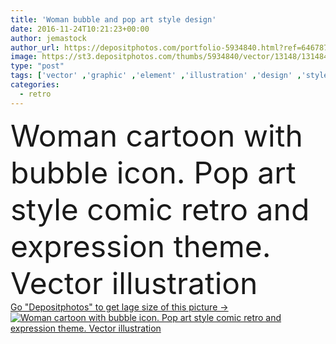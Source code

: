 ```yaml
---
title: 'Woman bubble and pop art style design'
date: 2016-11-24T10:21:23+00:00
author: jemastock
author_url: https://depositphotos.com/portfolio-5934840.html?ref=64678756
image: https://st3.depositphotos.com/thumbs/5934840/vector/13148/131484548/api_thumb_450.jpg?forcejpeg=true
type: "post"
tags: ['vector' ,'graphic' ,'element' ,'illustration' ,'design' ,'style' ,'retro' ,'cartoon' ,'comic' ,'symbol' ,'expression' ,'explosion' ,'concept' ,'idea' ,'icon' ,'balloon' ,'woman' ,'communication' ,'talk' ,'speech' ,'drawing' ,'discussion' ,'artistic' ,'composition' ,'bubble' ,'humor' ,'say' ,'speak' ,'dialog' ,'pop art' ]
categories: 
  - retro
---
```

<div aling="center">
            <font size="60"> Woman cartoon with bubble icon. Pop art style comic retro and expression theme. Vector illustration</font>   
</div>
<div>
    <a href='https://st3.depositphotos.com/thumbs/5934840/vector/13148/131484548/api_thumb_450.jpg?forcejpeg=true?ref=64678756' target=_blank > Go "Depositphotos" to get lage size of this picture ->
        <img href='https://st3.depositphotos.com/thumbs/5934840/vector/13148/131484548/api_thumb_450.jpg?forcejpeg=true?ref=64678756' src='https://st3.depositphotos.com/5934840/13148/v/950/depositphotos_131484548-stock-illustration-woman-bubble-and-pop-art.jpg?forcejpeg=true' alt='Woman cartoon with bubble icon. Pop art style comic retro and expression theme. Vector illustration' >
    </a>
</div>
